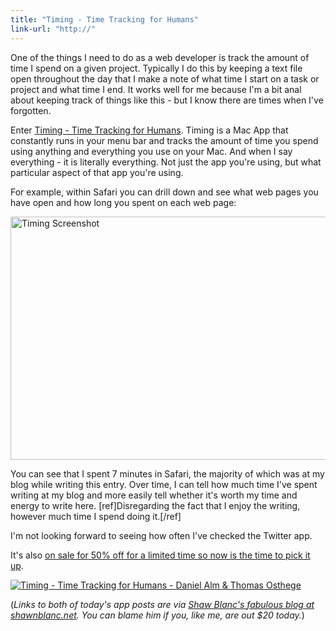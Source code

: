 ```yaml
---
title: "Timing - Time Tracking for Humans"
link-url: "http://"
---
```

<p>One of the things I need to do as a web developer is track the amount of time I spend on a given project. Typically I do this by keeping a text file open throughout the day that I make a note of what time I start on a task or project and what time I end. It works well for me because I'm a bit anal about keeping track of things like this - but I know there are times when I've forgotten.</p>
<p>Enter <a href="http://click.linksynergy.com/fs-bin/stat?id=6PFrOqNV4B8&offerid=146261&type=3&subid=0&tmpid=1826&RD_PARM1=http%253A%252F%252Fitunes.apple.com%252Fca%252Fapp%252Ftiming-time-tracking-for-humans%252Fid431511738%253Fmt%253D12%2526uo%253D4%2526partnerId%253D30" target="itunes_store">Timing - Time Tracking for Humans</a>. Timing is a Mac App that constantly runs in your menu bar and tracks the amount of time you spend using anything and everything you use on your Mac. And when I say everything - it is literally everything. Not just the app you're using, but what particular aspect of that app you're using.</p>
<p>For example, within Safari you can drill down and see what web pages you have open and how long you spent on each web page:</p>
<p><img src="https://chrisenns.com/wp-content/uploads/2011/08/timing-screenshot.png" alt="Timing Screenshot" title="timing-screenshot" width="588" height="389" class="aligncenter size-full wp-image-19634" /></p>
<p>You can see that I spent 7 minutes in Safari, the majority of which was at my blog while writing this entry. Over time, I can tell how much time I've spent writing at my blog and more easily tell whether it's worth my time and energy to write here. [ref]Disregarding the fact that I enjoy the writing, however much time I spend doing it.[/ref]</p>
<p>I'm not looking forward to seeing how often I've checked the Twitter app.</p>
<p>It's also <a href="http://click.linksynergy.com/fs-bin/stat?id=6PFrOqNV4B8&offerid=146261&type=3&subid=0&tmpid=1826&RD_PARM1=http%253A%252F%252Fitunes.apple.com%252Fca%252Fapp%252Ftiming-time-tracking-for-humans%252Fid431511738%253Fmt%253D12%2526uo%253D4%2526partnerId%253D30" target="itunes_store">on sale for 50% off for a limited time so now is the time to pick it up</a>.</p>
<p><a href="http://click.linksynergy.com/fs-bin/stat?id=6PFrOqNV4B8&offerid=146261&type=3&subid=0&tmpid=1826&RD_PARM1=http%253A%252F%252Fitunes.apple.com%252Fca%252Fapp%252Ftiming-time-tracking-for-humans%252Fid431511738%253Fmt%253D12%2526uo%253D4%2526partnerId%253D30" target="itunes_store"><img src="http://ax.phobos.apple.com.edgesuite.net/images/web/linkmaker/badge_macappstore-lrg.gif" alt="Timing - Time Tracking for Humans - Daniel Alm & Thomas Osthege" style="border: 0;"/></a></p>
<p>(<em>Links to both of today's app posts are via <a href="http://shawnblanc.net/2011/08/timing-app/">Shaw Blanc's fabulous blog at shawnblanc.net</a>. You can blame him if you, like me, are out $20 today.</em>)</p>
